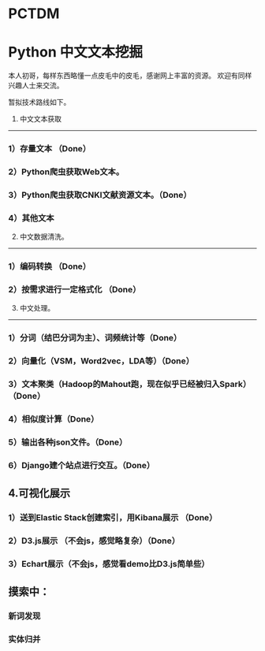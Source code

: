 # PCTDM
Python 中文文本挖掘
=================================== 

本人初哥，每样东西略懂一点皮毛中的皮毛，感谢网上丰富的资源。
欢迎有同样兴趣人士来交流。


暂拟技术路线如下。

1. 中文文本获取
-----------------------------------  
### 1）存量文本 （Done）
### 2）Python爬虫获取Web文本。
### 3）Python爬虫获取CNKI文献资源文本。（Done）
### 4）其他文本

2. 中文数据清洗。
-----------------------------------  
### 1）编码转换 （Done）
### 2）按需求进行一定格式化 （Done）
  
  
3. 中文处理。
-----------------------------------  
### 1）分词（结巴分词为主）、词频统计等（Done）
### 2）向量化（VSM，Word2vec，LDA等）（Done）
### 3）文本聚类（Hadoop的Mahout跑，现在似乎已经被归入Spark）（Done）
### 4）相似度计算（Done）
### 5）输出各种json文件。（Done）
### 6）Django建个站点进行交互。（Done）
 
4.可视化展示
-----------------------------------  
### 1）送到Elastic Stack创建索引，用Kibana展示 （Done）
### 2）D3.js展示 （不会js，感觉略复杂）（Done）
### 3）Echart展示（不会js，感觉看demo比D3.js简单些）

摸索中：
----------------------------------- 
### 新词发现
### 实体归并
 
 
